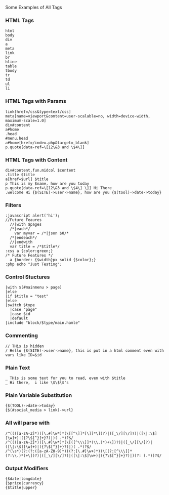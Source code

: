 Some Examples of All Tags

### HTML Tags
```
html
body
div
a
meta
link
br
hline
table
tbody
tr
td
ul
li
```

### HTML Tags with Params
```
link[href=/css&type=text/css]
meta[name=viewport&content=user-scalable=no, width=device-width, maximum-scale=1.0]
div#content
a#home
.head
#menu.head
a#home[href=/index.php&target=_blank]
p.quote[data-ref=\[12\&3 and \$4\]]
```

### HTML Tags with Content
```
div#content.fun.midcol $content
.title $title
a[href=$url] $title
p This is my $name, how are you today
p.quote[data-ref=\[12\&3 and \$4\] \]] Hi There
.welcome Hi {$(SITE)->user->name}, how are you {$(tool)->date->today}
```

### Filters
```
:javascript alert('hi');
//Future Feaures
  //|with $pages
  /*|each*/
    var myvar = /*|json $0/*
  /*|endeach*/
  //|endwith
  var title = /*$title*/
:css a {color:green;}
/* Future Features */
  a {border: {$width}px solid {$color};}
:php echo "Just Testing";
```

### Control Stuctures
```
|with $(#mainmenu > page)
|else
|if $title = "test"
|else
|switch $type
  |case "page"
  |case $id
  |default
|include "block/$type/main.hamle"
```

### Commenting
```
// THis is hidden
/ Hello {$(SITE)->user->name}, this is put in a html comment even with vars like ID=$id
```

### Plain Text
```
_ THis is some text for you to read, even with $title
_ Hi there,  i like \$\$\$'s
```

### Plain Variable Substitution
```
{$(TOOL)->date->today}
{$(#social_media > link)->url}

```

### All will parse with
```
/^((([a-zA-Z]*)([\.#]\w*)*(\[[^\]]*[\]]*\])?)|([_\/][\/]?)|([\|:\$][\w]+)|({?\$[^}]+}?)|)( .*)?$/
/^((([a-zA-Z]*)([\.#]\w*)*(\[([^\\\]]*(\\.)*)+\])?)|([_\/][\/]?)|([\|:\$][\w]+)|({?\$[^}]+}?)|)( .*)?$/
/^(\s*)(?:(?:([a-zA-Z0-9]*)((?:[\.#]\w+)*)(\[(?:[^\\\]]*(?:\\.)*)+\])?)|([_\/][\/]?)|([\|:\$]\w+)|({?\$[^}]+}?)|)(?: (.*))?$/
```

### Output Modifiers
```
{$date|longdate}
{$price|currency}
{$title|upper}
```
